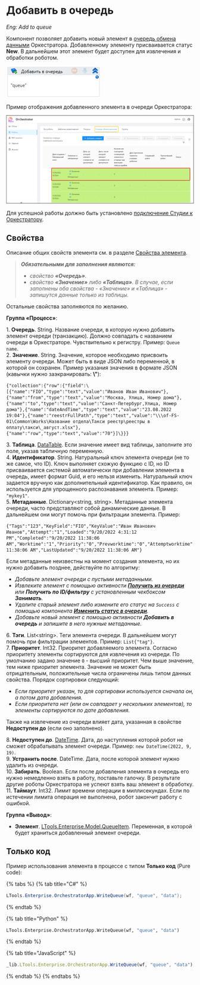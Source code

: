 # Добавить в очередь

*Eng: Add to queue*

Компонент позволяет добавить новый элемент в [очередь обмена данными](https://docs.primo-rpa.ru/primo-rpa/orchestrator/basics/data-queues) Оркестратора. Добавленному элементу присваивается статус **New**. В дальнейшем этот элемент будет доступен для извлечения и обработки роботом. 

![](<../../../../.gitbook/assets/image (375).png>)

Пример отображения добавленного элемента в очереди Оркестратора:

![](<../../../../.gitbook/assets/оркестратор. элементы очереди.png>)

Для успешной работы должно быть установлено [подключение Студии к Оркестратору](https://docs.primo-rpa.ru/primo-rpa/primo-studio/settings#orkestrator).


## Свойства

Описание общих свойств элемента см. в разделе [Свойства элемента](https://docs.primo-rpa.ru/primo-rpa/primo-studio/process/elements#svoistva-elementa).

> ***Обязательными для заполнения являются:***
> * *свойство **«Очередь»**.*
> * *свойство **«Значение»** либо **«Таблица»**. В случае, если заполнены оба свойства - «Значение» и «Таблица» - запишутся данные только из таблицы.*

Остальные свойства заполняются по желанию.

**Группа «Процесс»**:

1\. **Очередь**. String. Название очереди, в которую нужно добавить элемент очереди (транзакцию). Должно совпадать с названием очереди в Оркестраторе. Чувствительно к регистру. Пример: `Queue name`.\
2\. **Значение**. String. Значение, которое необходимо присвоить элементу очереди. Может быть в виде JSON либо переменной, в которой он сохранен. Пример указания значения в формате JSON (кавычки нужно заэкранировать: **\\"**):

```
{"collection":{"row":{"field":\[{"name":"FIO","type":"text","value":"Иванов Иван Иванович"},{"name":"from","type":"text","value":"Москва, Улица, Номер дома"},{"name":"to","type":"text","value":"Санкт-Петербург,Улица, Номер дома"},{"name":"dateAndTime","type":"text","value":"23.08.2022 19:04"},{"name":"reestrFullPath","type":"text","value":"\\\of-FS-01\Common\Works\Название отдела\Такси реестр\реестры в оплату\такси\_август.xlsx"},{"name":"row","type":"text","value":"70"}]\}}}
```
3\. **Таблица**. [DataTable](https://learn.microsoft.com/ru-ru/dotnet/api/system.data.datatable?view=net-5.0). Если значение имеет вид таблицы, заполните это поле, указав табличную переменную.\
4\. **Идентификатор**. String. Натуральный ключ элемента очереди (не то же самое, что ID). Ключ выполняет схожую функцию с ID, но ID присваивается системой автоматически при добавлении элемента в очередь, имеет формат Guid, и его нельзя изменить. Натуральный ключ задается вручную как дополнительный идентификатор. Как правило, он используется для упрощенного распознавания элемента. Пример: `"mykey1"`.\
5\. **Метаданные**. Dictionary\<string, string>. Метаданные элемента очереди, часто представляют собой динамические данные. В дальнейшем они могут помочь при фильтрации элемента. Пример:
```
{"Tags":"123","KeyField":"FIO","KeyValue":"Иван Иванович Иванов","Attempt":"1","Loaded":"9/20/2022 4:31:12 PM","Completed":"9/20/2022 11:38:06 AM","Worktime":"1","Priority":"0","Prevworktime":"0","Attemptworktime":"1","Finished":"9/20/2022 11:38:06 AM","LastUpdated":"9/20/2022 11:38:06 AM"}
```
Если метаданные неизвестны на момент создания элемента, но их нужно добавить позднее, действуйте по алгоритму:
* *Добавьте элемент очереди с пустыми метаданными.*
* *Извлеките элемент с помощью активности [**Получить из очереди**](https://docs.primo-rpa.ru/primo-rpa/g\_elements/osnovnye-elementy/orkestrator/els\_queues/readfromqueue) или **Получить по ID/фильтру** с установленным чекбоксом **Занимать**.*
* *Удалите старый элемент либо измените его статус на `Success` с помощью компонента [**Изменить статус в очереди**](https://docs.primo-rpa.ru/primo-rpa/g\_elements/osnovnye-elementy/orkestrator/els\_queues/changestatequeue).*
* *Добавьте новый элемент с помощью активности **Добавить в очередь** и запишите в него нужные метаданные.*

6\. **Тэги**. List\<string>. Теги элемента очереди. В дальнейшем могут помочь при фильтрации элементов. Пример: `List{"tag"}`.\
7\. **Приоритет**. Int32. Приоритет добавляемого элемента. Согласно приоритету элементы сортируются для извлечения из очереди. По умолчанию задано значение `0` - высший приоритет. Чем выше значение, тем ниже приоритет элемента.  Значение не может быть отрицательным, положительные числа ограничены лишь типом данных свойства. Порядок сортировки следующий:
* *Если приоритет указан, то для сортировки используется сначала он, а потом дата добавления.*
* *Если приоритета нет (или он совпадает у нескольких элементов), то элементы сортируются по дате добавления.*

Также на извлечение из очереди влияет дата, указанная в свойстве **Недоступен до** (если оно заполнено). 

8\. **Недоступен до**. [DateTime](https://learn.microsoft.com/ru-ru/dotnet/api/system.datetime?view=net-7.0). Дата, до наступления которой робот не сможет обрабатывать элемент очереди. Пример: `new DateTime(2022, 9, 19)`.\
9\. **Устранить после**. DateTime. Дата, после которой элемент нужно удалить из очереди.\
10\. **Забирать**. Boolean. Если после добавления элемента в очередь его нужно немедленно взять в работу, поставьте галочку. В результате другие роботы Оркестратора не успеют взять ваш элемент в обработку.\
11\. **Таймаут**. Int32. Лимит времени операции в миллисекундах. Если по истечении лимита операция не выполнена, робот закончит работу с ошибкой.


**Группа «Вывод»**:

* **Элемент**. [LTools.Enterprise.Model.QueueItem](https://docs.primo-rpa.ru/primo-rpa/g\_elements/osnovnye-elementy/orkestrator/els\_queues/datatypes). Переменная, в которой будет храниться добавленный элемент очереди.


## Только код

Пример использования элемента в процессе с типом **Только код** (Pure code):

{% tabs %}
{% tab title="C#" %}
```csharp
LTools.Enterprise.OrchestratorApp.WriteQueue(wf, "queue", "data");
```
{% endtab %}

{% tab title="Python" %}
```python
LTools.Enterprise.OrchestratorApp.WriteQueue(wf, "queue", "data")
```
{% endtab %}

{% tab title="JavaScript" %}
```javascript
_lib.LTools.Enterprise.OrchestratorApp.WriteQueue(wf, "queue", "data");
```
{% endtab %}
{% endtabs %}
